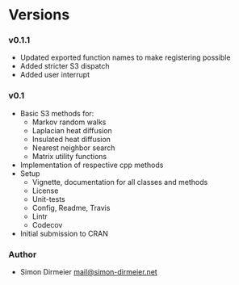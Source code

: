 Versions
========

### v0.1.1

* Updated exported function names to make registering possible
* Added stricter S3 dispatch
* Added user interrupt

### v0.1

* Basic S3 methods for:
	* Markov random walks
	* Laplacian heat diffusion
	* Insulated heat diffusion
	* Nearest neighbor search
	* Matrix utility functions
* Implementation of respective cpp methods
* Setup
	* Vignette, documentation for all classes and methods
	* License
	* Unit-tests
	* Config, Readme, Travis
	* Lintr
	* Codecov
* Initial submission to CRAN	

### Author

* Simon Dirmeier <a href="mailto:mail@simon-dirmeier.net">mail@simon-dirmeier.net</a>
